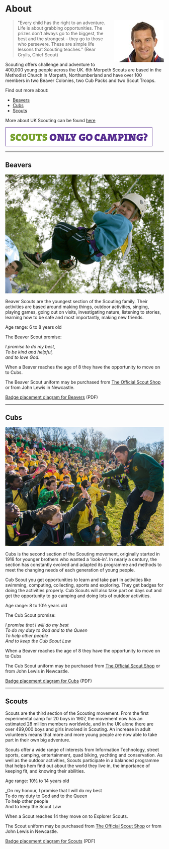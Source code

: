 # About

<div style="float:right; padding-left:5%;"><img src="images/bear-grylls.jpeg" alt="Bear Grylls"></div>
<blockquote>"Every child has the right to an adventure. Life is about grabbing opportunities. The prizes don’t always go to the biggest, the best and the strongest – they go to those who persevere. These are simple life lessons that Scouting teaches." (Bear Grylls, Chief Scout)</blockquote>

Scouting offers challenge and adventure to 400,000 young people across the UK. 6th Morpeth Scouts are based in the Methodist Church in Morpeth, Northumberland and have over 100 members in two Beaver Colonies, two Cub Packs and two Scout Troops.

Find out more about: 

* [Beavers](#beavers)
* [Cubs](#cubs)
* [Scouts](#scouts)

More about UK Scouting can be found [here](http://scouts.org.uk)

![Scouts banner image](images/banner.gif)

-----

## <a name="beavers">Beavers</a>

![Beavers](images/beavers.jpg)

Beaver Scouts are the youngest section of the Scouting family. Their activities are based around making things, outdoor activities, singing, playing games, going out on visits, investigating nature, listening to stories, learning how to be safe and most importantly, making new friends.

Age range: 6 to 8 years old

The Beaver Scout promise:

_I promise to do my best,<br>
To be kind and helpful,<br>
and to love God._

When a Beaver reaches the age of 8 they have the opportunity to move on to Cubs.

The Beaver Scout uniform may be purchased from [The Official Scout Shop](http://shop.scouts.org.uk/s-2-beavers.aspx?SectionFilterID=2&sectioncategories=true) or from John Lewis in Newcastle.

[Badge placement diagram for Beavers](media/BeaversUniformDiagram.pdf) (PDF)

-----

## <a name="cubs">Cubs</a>

![Cubs](images/cubs.jpg)

Cubs is the second section of the Scouting movement, originally started in 1916 for younger brothers who wanted a 'look-in'. In nearly a century, the section has constantly evolved and adapted its programme and methods to meet the changing needs of each generation of young people.

Cub Scout you get opportunities to learn and take part in activities like swimming, computing, collecting, sports and exploring. They get badges for doing the activities properly. Cub Scouts will also take part on days out and get the opportunity to go camping and doing lots of outdoor activities.

Age range: 8 to 10½ years old

The Cub Scout promise:

_I promise that I will do my best<br>
To do my duty to God and to the Queen<br>
To help other people<br>
And to keep the Cub Scout Law_

When a Beaver reaches the age of 8 they have the opportunity to move on to Cubs

The Cub Scout uniform may be purchased from [The Official Scout Shop](http://shop.scouts.org.uk/s-3-cubs.aspx?SectionFilterID=3&sectioncategories=true) or from John Lewis in Newcastle.

[Badge placement diagram for Cubs](media/CubsUniformDiagram.pdf) (PDF)

-----

## <a name="scouts">Scouts</a>

Scouts are the third section of the Scouting movement. From the first experimental camp for 20 boys in 1907, the movement now has an estimated 28 million members worldwide, and in the UK alone there are over 499,000 boys and girls involved in Scouting. An increase in adult volunteers means that more and more young people are now able to take part in their own big adventure.

Scouts offer a wide range of interests from Information Technology, street sports, camping, entertainment, quad biking, yachting and conservation. As well as the outdoor activities, Scouts participate in a balanced programme that helps hem find out about the world they live in, the importance of keeping fit, and knowing their abilities.

Age range: 10½ to 14 years old

_On my honour, I promise that I will do my best<br>
To do my duty to God and to the Queen<br>
To help other people<br>
And to keep the Scout Law

When a Scout reaches 14 they move on to Explorer Scouts.

The Scout uniform may be purchased from [The Official Scout Shop](http://shop.scouts.org.uk/s-8-scouts.aspx?SectionFilterID=8&sectioncategories=true) or from John Lewis in Newcastle.

[Badge placement diagram for Scouts](media/ScoutsUniformDiagram.pdf) (PDF)
